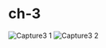 # ch-3
![Capture3 1](https://user-images.githubusercontent.com/118763065/218377380-129560e6-b797-4e4a-8906-84ee823eea36.PNG)
![Capture3 2](https://user-images.githubusercontent.com/118763065/218377382-1b03d8e4-b55d-4879-af36-990b0c0d1e70.PNG)
